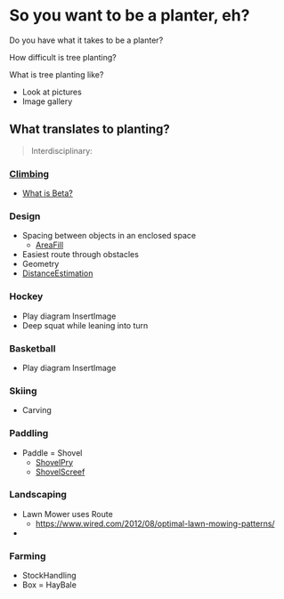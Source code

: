 # So you want to be a planter, eh?



Do you have what it takes to be a planter?

How difficult is tree planting?

What is tree planting like?

- Look at pictures
- Image gallery



## What translates to planting?

> Interdisciplinary: 


### [Climbing]()

- [What is Beta?]()

### Design

- Spacing between objects in an enclosed space
    - [AreaFill]()
- Easiest route through obstacles
- Geometry
- [DistanceEstimation]()

### Hockey

- Play diagram InsertImage
- Deep squat while leaning into turn
### Basketball

- Play diagram InsertImage
### Skiing

- Carving
### Paddling

- Paddle = Shovel
    - [ShovelPry]()
    - [ShovelScreef]()
###
###
###

### Landscaping
- Lawn Mower uses Route
    - https://www.wired.com/2012/08/optimal-lawn-mowing-patterns/
- 

### Farming

- StockHandling
- Box = HayBale
